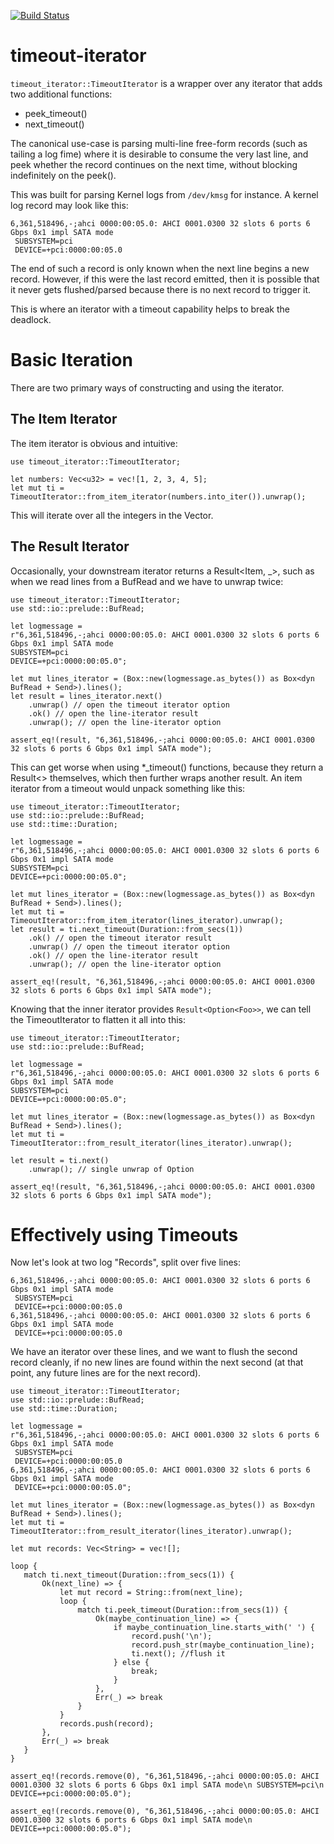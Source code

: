 [![Build Status](https://travis-ci.org/polyverse/timeout-iterator.svg?branch=master)](https://travis-ci.org/polyverse/timeout-iterator)

# timeout-iterator

`timeout_iterator::TimeoutIterator` is a wrapper over any iterator that adds two additional functions:
* peek_timeout()
* next_timeout()

The canonical use-case is parsing multi-line free-form records (such as tailing a log fime) where it is desirable to
consume the very last line, and peek whether the record continues on the next time, without blocking indefinitely on the peek().

This was built for parsing Kernel logs from `/dev/kmsg` for instance. A kernel log record may look like this:

```text
6,361,518496,-;ahci 0000:00:05.0: AHCI 0001.0300 32 slots 6 ports 6 Gbps 0x1 impl SATA mode
 SUBSYSTEM=pci
 DEVICE=+pci:0000:00:05.0
 ```
The end of such a record is only known when the next line begins a new record. However, if this were the last
record emitted, then it is possible that it never gets flushed/parsed because there is no next record to trigger it.

This is where an iterator with a timeout capability helps to break the deadlock.

# Basic Iteration

There are two primary ways of constructing and using the iterator.

## The Item Iterator

The item iterator is obvious and intuitive:

```
use timeout_iterator::TimeoutIterator;

let numbers: Vec<u32> = vec![1, 2, 3, 4, 5];
let mut ti = TimeoutIterator::from_item_iterator(numbers.into_iter()).unwrap();
```

This will iterate over all the integers in the Vector.

## The Result Iterator

Occasionally, your downstream iterator returns a Result<Item, _>, such as when
we read lines from a BufRead and we have to unwrap twice:

```
use timeout_iterator::TimeoutIterator;
use std::io::prelude::BufRead;

let logmessage =
r"6,361,518496,-;ahci 0000:00:05.0: AHCI 0001.0300 32 slots 6 ports 6 Gbps 0x1 impl SATA mode
SUBSYSTEM=pci
DEVICE=+pci:0000:00:05.0";

let mut lines_iterator = (Box::new(logmessage.as_bytes()) as Box<dyn BufRead + Send>).lines();
let result = lines_iterator.next()
    .unwrap() // open the timeout iterator option
    .ok() // open the line-iterator result
    .unwrap(); // open the line-iterator option

assert_eq!(result, "6,361,518496,-;ahci 0000:00:05.0: AHCI 0001.0300 32 slots 6 ports 6 Gbps 0x1 impl SATA mode");
```

This can get worse when using *_timeout() functions, because they return a Result<> themselves, which
then further wraps another result. An item iterator from a timeout would unpack something like this:

```
use timeout_iterator::TimeoutIterator;
use std::io::prelude::BufRead;
use std::time::Duration;

let logmessage =
r"6,361,518496,-;ahci 0000:00:05.0: AHCI 0001.0300 32 slots 6 ports 6 Gbps 0x1 impl SATA mode
SUBSYSTEM=pci
DEVICE=+pci:0000:00:05.0";

let mut lines_iterator = (Box::new(logmessage.as_bytes()) as Box<dyn BufRead + Send>).lines();
let mut ti = TimeoutIterator::from_item_iterator(lines_iterator).unwrap();
let result = ti.next_timeout(Duration::from_secs(1))
    .ok() // open the timeout iterator result
    .unwrap() // open the timeout iterator option
    .ok() // open the line-iterator result
    .unwrap(); // open the line-iterator option

assert_eq!(result, "6,361,518496,-;ahci 0000:00:05.0: AHCI 0001.0300 32 slots 6 ports 6 Gbps 0x1 impl SATA mode");
```

Knowing that the inner iterator provides `Result<Option<Foo>>`, we can tell the TimeoutIterator to
flatten it all into this:
```
use timeout_iterator::TimeoutIterator;
use std::io::prelude::BufRead;

let logmessage =
r"6,361,518496,-;ahci 0000:00:05.0: AHCI 0001.0300 32 slots 6 ports 6 Gbps 0x1 impl SATA mode
SUBSYSTEM=pci
DEVICE=+pci:0000:00:05.0";

let mut lines_iterator = (Box::new(logmessage.as_bytes()) as Box<dyn BufRead + Send>).lines();
let mut ti = TimeoutIterator::from_result_iterator(lines_iterator).unwrap();

let result = ti.next()
    .unwrap(); // single unwrap of Option

assert_eq!(result, "6,361,518496,-;ahci 0000:00:05.0: AHCI 0001.0300 32 slots 6 ports 6 Gbps 0x1 impl SATA mode");
```

# Effectively using Timeouts

Now let's look at two log "Records", split over five lines:

```ignore
6,361,518496,-;ahci 0000:00:05.0: AHCI 0001.0300 32 slots 6 ports 6 Gbps 0x1 impl SATA mode
 SUBSYSTEM=pci
 DEVICE=+pci:0000:00:05.0
6,361,518496,-;ahci 0000:00:05.0: AHCI 0001.0300 32 slots 6 ports 6 Gbps 0x1 impl SATA mode
 DEVICE=+pci:0000:00:05.0
```

 We have an iterator over these lines, and we want to flush the second record cleanly, if no new
 lines are found within the next second (at that point, any future lines are for the next record).

 ```
use timeout_iterator::TimeoutIterator;
use std::io::prelude::BufRead;
use std::time::Duration;

let logmessage =
r"6,361,518496,-;ahci 0000:00:05.0: AHCI 0001.0300 32 slots 6 ports 6 Gbps 0x1 impl SATA mode
  SUBSYSTEM=pci
  DEVICE=+pci:0000:00:05.0
6,361,518496,-;ahci 0000:00:05.0: AHCI 0001.0300 32 slots 6 ports 6 Gbps 0x1 impl SATA mode
  DEVICE=+pci:0000:00:05.0";

let mut lines_iterator = (Box::new(logmessage.as_bytes()) as Box<dyn BufRead + Send>).lines();
let mut ti = TimeoutIterator::from_result_iterator(lines_iterator).unwrap();

let mut records: Vec<String> = vec![];

loop {
    match ti.next_timeout(Duration::from_secs(1)) {
        Ok(next_line) => {
            let mut record = String::from(next_line);
            loop {
                match ti.peek_timeout(Duration::from_secs(1)) {
                    Ok(maybe_continuation_line) => {
                        if maybe_continuation_line.starts_with(' ') {
                            record.push('\n');
                            record.push_str(maybe_continuation_line);
                            ti.next(); //flush it
                        } else {
                            break;
                        }
                    },
                    Err(_) => break
                }
            }
            records.push(record);
        },
        Err(_) => break
    }
}

assert_eq!(records.remove(0), "6,361,518496,-;ahci 0000:00:05.0: AHCI 0001.0300 32 slots 6 ports 6 Gbps 0x1 impl SATA mode\n SUBSYSTEM=pci\n DEVICE=+pci:0000:00:05.0");

assert_eq!(records.remove(0), "6,361,518496,-;ahci 0000:00:05.0: AHCI 0001.0300 32 slots 6 ports 6 Gbps 0x1 impl SATA mode\n DEVICE=+pci:0000:00:05.0");

```